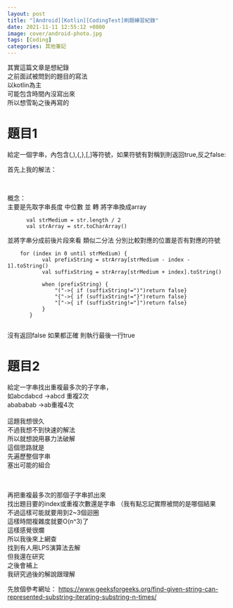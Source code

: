 ```yaml
---
layout: post
title: "[Android][Kotlin][CodingTest]刷題練習紀錄"
date: 2021-11-11 12:55:12 +0800
image: cover/android-photo.jpg
tags: [Coding]
categories: 其他筆記
---
```


其實這篇文章是想紀錄<br>
之前面試被問到的題目的寫法<br>
以kotlin為主<br>
可能包含時間內沒寫出來<br>
所以想雪恥之後再寫的<br>


<h1>題目1</h1>
給定一個字串，內包含(,),{,},[,]等符號，如果符號有對稱到則返回true,反之false:<br>

首先上我的解法：<br>
<script src="https://gist.github.com/KuanChunChen/fc855c0ab9c4667df49b253595744d08.js"></script><br>

概念：<br>
主要是先取字串長度 中位數 並 轉 將字串換成array
```
      val strMedium = str.length / 2
      val strArray = str.toCharArray()
```

並將字串分成前後片段來看
類似二分法
分別比較對應的位置是否有對應的符號


```
    for (index in 0 until strMedium) {
           val prefixString = strArray[strMedium - index - 1].toString()
           val suffixString = strArray[strMedium + index].toString()

           when (prefixString) {
               "("->{ if (suffixString!=")")return false}
               "{"->{ if (suffixString!="}")return false}
               "["->{ if (suffixString!="]")return false}
           }
       }


```

沒有返回false
如果都正確
則執行最後一行true

<h1>題目2</h1>
給定一字串找出重複最多次的子字串，<br>
如abcdabcd ->abcd 重複2次 <br>
abababab ->ab重複4次<br>


<br>
這題我想很久<br>
不過我想不到快速的解法<br>
所以就想說用暴力法破解<br>
這個思路就是<br>
先遍歷整個字串<br>
塞出可能的組合<br>

<br><br>
再把重複最多次的那個子字串抓出來<br>
找出題目要的index或重複次數還是字串 （我有點忘記實際被問的是哪個結果<br>
不過這樣可能就要用到2~3個迴圈<br>
這樣時間複雜度就要O(n^3)了<br>
這樣感覺很爛<br>
所以我後來上網查<br>
找到有人用LPS演算法去解<br>
但我還在研究<br>
之後會補上<br>
我研究過後的解說跟理解<br>

先放個參考網址：
https://www.geeksforgeeks.org/find-given-string-can-represented-substring-iterating-substring-n-times/
